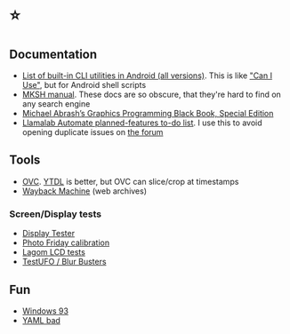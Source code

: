 # ⭐

## Documentation

- [List of built-in CLI utilities in Android (all versions)](https://chromium.googlesource.com/aosp/platform/system/core/+/refs/heads/upstream/shell_and_utilities). This is like ["Can I Use"](https://caniuse.com), but for Android shell scripts
- [MKSH manual](http://www.mirbsd.org/htman/i386/man1/mksh.htm). These docs are so obscure, that they're hard to find on any search engine
- [Michael Abrash’s Graphics Programming Black Book, Special Edition](https://www.jagregory.com/abrash-black-book)
- [Llamalab Automate planned-features to-do list](https://docs.google.com/spreadsheets/u/0/d/163JyjXq3e4vWxb2mIaM2e4hObrYH6O4uIAfacCZE70c/htmlview). I use this to avoid opening duplicate issues on [the forum](https://groups.google.com/g/automate-user)

## Tools

- [OVC](https://onlinevideoconverter.com). [YTDL](https://github.com/ytdl-org/youtube-dl) is better, but OVC can slice/crop at timestamps
- [Wayback Machine](https://archive.org/web) (web archives)

### Screen/Display tests

- [Display Tester](https://play.google.com/store/apps/details?id=com.gombosdev.displaytester)
- [Photo Friday calibration](https://www.photofriday.com/info/calibrate)
- [Lagom LCD tests](http://www.lagom.nl/lcd-test)
- [TestUFO / Blur Busters](https://www.testufo.com)

## Fun

- [Windows 93](https://www.windows93.net)
- [YAML bad](https://noyaml.com)
